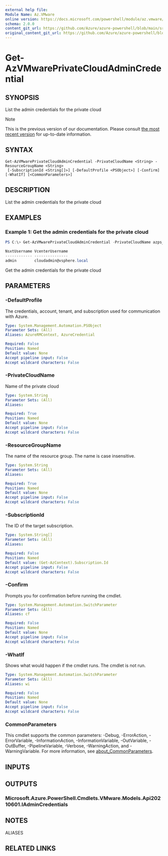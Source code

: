 ```yaml
---
external help file: 
Module Name: Az.VMware
online version: https://docs.microsoft.com/powershell/module/az.vmware/get-azvmwareprivatecloudadmincredential
schema: 2.0.0
content_git_url: https://github.com/Azure/azure-powershell/blob/main/src/VMware/help/Get-AzVMwarePrivateCloudAdminCredential.md
original_content_git_url: https://github.com/Azure/azure-powershell/blob/main/src/VMware/help/Get-AzVMwarePrivateCloudAdminCredential.md
---
```


# Get-AzVMwarePrivateCloudAdminCredential

## SYNOPSIS
List the admin credentials for the private cloud

> [!NOTE]
>This is the previous version of our documentation. Please consult [the most recent version](/powershell/module/az.vmware/get-azvmwareprivatecloudadmincredential) for up-to-date information.

## SYNTAX

```
Get-AzVMwarePrivateCloudAdminCredential -PrivateCloudName <String> -ResourceGroupName <String>
 [-SubscriptionId <String[]>] [-DefaultProfile <PSObject>] [-Confirm] [-WhatIf] [<CommonParameters>]
```

## DESCRIPTION
List the admin credentials for the private cloud

## EXAMPLES

### Example 1: Get the admin credentials for the private cloud
```powershell
PS C:\> Get-AzVMwarePrivateCloudAdminCredential -PrivateCloudName azps_test_cloud -ResourceGroupName azps_test_group

NsxtUsername VcenterUsername
------------ ---------------
admin        cloudadmin@vsphere.local
```

Get the admin credentials for the private cloud

## PARAMETERS

### -DefaultProfile
The credentials, account, tenant, and subscription used for communication with Azure.

```yaml
Type: System.Management.Automation.PSObject
Parameter Sets: (All)
Aliases: AzureRMContext, AzureCredential

Required: False
Position: Named
Default value: None
Accept pipeline input: False
Accept wildcard characters: False
```

### -PrivateCloudName
Name of the private cloud

```yaml
Type: System.String
Parameter Sets: (All)
Aliases:

Required: True
Position: Named
Default value: None
Accept pipeline input: False
Accept wildcard characters: False
```

### -ResourceGroupName
The name of the resource group.
The name is case insensitive.

```yaml
Type: System.String
Parameter Sets: (All)
Aliases:

Required: True
Position: Named
Default value: None
Accept pipeline input: False
Accept wildcard characters: False
```

### -SubscriptionId
The ID of the target subscription.

```yaml
Type: System.String[]
Parameter Sets: (All)
Aliases:

Required: False
Position: Named
Default value: (Get-AzContext).Subscription.Id
Accept pipeline input: False
Accept wildcard characters: False
```

### -Confirm
Prompts you for confirmation before running the cmdlet.

```yaml
Type: System.Management.Automation.SwitchParameter
Parameter Sets: (All)
Aliases: cf

Required: False
Position: Named
Default value: None
Accept pipeline input: False
Accept wildcard characters: False
```

### -WhatIf
Shows what would happen if the cmdlet runs.
The cmdlet is not run.

```yaml
Type: System.Management.Automation.SwitchParameter
Parameter Sets: (All)
Aliases: wi

Required: False
Position: Named
Default value: None
Accept pipeline input: False
Accept wildcard characters: False
```

### CommonParameters
This cmdlet supports the common parameters: -Debug, -ErrorAction, -ErrorVariable, -InformationAction, -InformationVariable, -OutVariable, -OutBuffer, -PipelineVariable, -Verbose, -WarningAction, and -WarningVariable. For more information, see [about_CommonParameters](http://go.microsoft.com/fwlink/?LinkID=113216).

## INPUTS

## OUTPUTS

### Microsoft.Azure.PowerShell.Cmdlets.VMware.Models.Api20210601.IAdminCredentials

## NOTES

ALIASES

## RELATED LINKS

